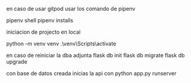 en caso de usar gitpod usar los comando de pipenv

pipenv shell
pipenv installs


iniciacion de projecto en local

python -m venv venv
.\venv\Scripts\activate

en caso de reiniciar la dba adjunta 
flask db init
flask db migrate
flask db upgrade 

con base de datos creada inicias la api con 
python app.py runserver